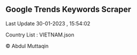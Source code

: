 

## Google Trends Keywords Scraper 
 
Last Update 30-01-2023 , 15:54:02

Country List :
VIETNAM.json



© Abdul Muttaqin 
